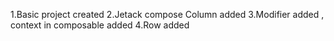 1.Basic project created
2.Jetack compose Column added
3.Modifier added , context in composable added
4.Row added

